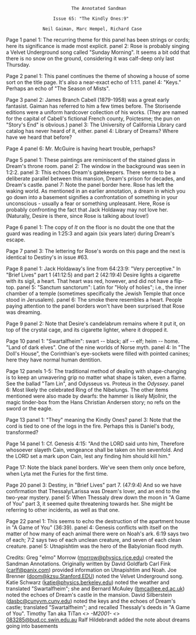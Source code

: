                              The Annotated Sandman

                      Issue 65: "The Kindly Ones:9"

                  Neil Gaiman, Marc Hempel, Richard Case

Page 1 panel 1: The recurring theme for this panel has been strings or cords;
here its significance is made most explicit.
       panel 2: Rose is probably singing a Velvet Underground song called 
"Sunday Morning". It seems a bit odd that there is no snow on the ground,
considering it was calf-deep only last Thursday.

Page 2 panel 1: This panel continues the theme of showing a house of some sort
on the title page. It's also a near-exact echo of 1:1:1.
	  panel 4: "Keys." Perhaps an echo of "The Season of Mists".

Page 3 panel 2: James Branch Cabell (1879-1958) was a great early fantasist.
Gaiman has referred to him a few times before. The Storisende editions were a
uniform hardcover collection of his works. (They are named for the capital of
Cabell's fictional French county, Poictesme; the pun on "Story's End" is
obvious.)
       panel 3: The University of California Library card catalog has never 
heard of it, either.
       panel 4: Library of Dreams? Where have we heard that before?

Page 4 panel 6: Mr. McGuire is having heart trouble, perhaps?

Page 5 panel 1: These paintings are reminiscent of the stained glass in 
Dream's throne room.
	  panel 2: The window in the background was seen in 1:2:2.
	  panel 3: This echoes Dream's gatekeepers. There seems to be a
deliberate parallel between this mansion, Dream's prison for decades, and
Dream's castle.
	  panel 7: Note the panel border here. Rose has left the waking world.
As mentioned in an earlier annotation, a dream in which you go down into a
basement signifies a confrontation of something in your unconscious - 
usually a fear or something unpleasant. Here, Rose is probably confronting
the fact that Jack Holdaway may not love her.  (Naturally, Desire is
there, since Rose is talking about love!)

Page 6 panel 1: The copy of _It_ on the floor is no doubt the one that the
guard was reading in 1:25:3 and again (six years later) during Dream's escape.

Page 7 panel 3: The lettering for Rose's words on this page and the next
is identical to Destiny's in issue #63.

Page 8 panel 1: Jack Holdaway's line from 64:23:9: "Very perceptive." 
In "Brief Lives" part 1 (41:12:5) and part 2 (42:19:4) Desire lights a 
cigarette with its sigil, a heart. That heart was red, however, and did
not have a flip-top. 
 	  panel 5: "Sanctum sanctorum": Latin for "Holy of holies"; i.e.,
the inner chamber of a temple (sometimes specifically the Jewish Temple
that once stood in Jerusalem).
	  panel 6: The smoke there resembles a heart. People paying attention
to the panel borders won't have been surprised that Rose was dreaming.

Page 9 panel 2: Note that Desire's candelabrum remains where it put it,
on top of the crystal cage, and its cigarette lighter, where it dropped it.

Page 10 panel 1: "Swartalfheim": swart -- black; alf -- elf; heim -- home. 
"Land of dark elves". One of the nine worlds of Norse myth.
	    panel 4: In "The Doll's House", the Corinthian's eye-sockets were
filled with pointed canines; here they have normal human dentition.

Page 12 panels 1-5: The traditional method of dealing with shape-changing
is to keep an unwavering grip no matter what shape is taken, even a flame.
See the ballad "Tam Lin", and Odysseus vs. Proteus in the _Odyssey_.
	   panel 6: Most likely the celebrated Ring of the Nibelungs. The other
items mentioned were also made by dwarfs: the hammer is likely Mjollnir, 
the magic tinder-box from the Hans Christian Andersen story; no refs on
the sword or the eagle.

Page 13 panel 1: "They" meaning the Kindly Ones?
	   panel 3: Note that the cord is tied to one of the logs in the fire.
Perhaps this is Daniel's body, transformed?

Page 14 panel 1: Cf. Genesis 4:15: "And the LORD said unto him, Therefore 
whosoever slayeth Cain, vengeance shall be taken on him sevenfold. And the 
LORD set a mark upon Cain, lest any finding him should kill him."

Page 17: Note the black panel borders. We've seen them only once before,
when Lyta met the Furies for the first time.

Page 20 panel 3: Destiny, in "Brief Lives" part 7. (47:9:4) And so we have
confirmation that Thessaly/Larissa was Dream's lover, and an end to the 
two-year mystery.
	   panel 5: When Thessaly drew down the moon in "A Game of You" 
part 3, it seemed quite threatening towards her. She might be referring to 
other incidents, as well as that one.

Page 22 panel 1: This seems to echo the destruction of the apartment house
in "A Game of You" (36:39).
	   panel 4: Genesis conflicts with itself on the matter of how many
of each animal there were on Noah's ark. 6:19 says two of each; 7:2 says 
two of each unclean creature, and seven of each clean creature.
	   panel 5: Utnapishtim was the hero of the Babylonian flood myth.

Credits:
	Greg "elmo" Morrow (morrow@physics.rice.edu) created the Sandman
Annotations.
    Originally written by David Goldfarb
	Carl Fink (carlf@panix.com) provided information on Utnapishtim and
Noah.
	Joe Brenner (doom@kzsu.Stanford.EDU) noted the Velvet Underground song.
	Katie Schwarz (katie@physics.berkeley.edu) noted the weather and 
translated "Swartalfheim"; she and Bernard McAuley (bmca@ee.ed.ac.uk) noted 
the echoes of Dream's castle in the mansion.
	David Silberstein (dasbc@cunyvm.cuny.edu) noted the keys and the echoes 
of Dream's castle; translated "Swartalfheim"; and recalled Thessaly's deeds in
"A Game of You".
    Timothy Tan aka TiTan <*> -M2001- <*> 083285@bud.cc.swin.edu.au
    Ralf Hildebrandt added the note about dreams going into basements

